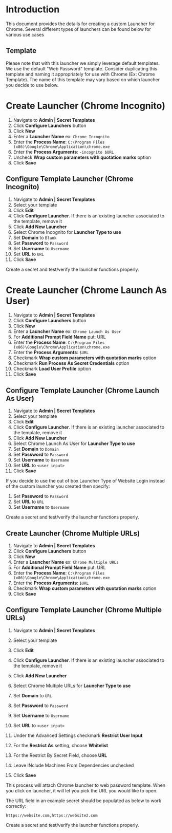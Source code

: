 # Introduction

This document provides the details for creating a custom Launcher for Chrome. Several different types of launchers can be found below for various use cases

## Template

Please note that with this launcher we simply leverage default templates. We use the default "Web Password" template. Consider duplicating this template and naming it appropriately for use with Chrome (Ex: Chrome Template). The name of this template may vary based on which launcher you decide to use below. 

# Create Launcher (Chrome Incognito)

1. Navigate to **Admin | Secret Templates**
1. Click **Configure Launchers** button
1. Click **New**
1. Enter a **Launcher Name** ex: `Chrome Incognito`
1. Enter the **Process Name**: `C:\Program Files (x86)\Google\Chrome\Application\chrome.exe`
1. Enter the **Process Arguments**: `-incognito $URL`
1. Uncheck **Wrap custom parameters with quotation marks** option
1. Click **Save**

## Configure Template Launcher (Chrome Incognito)

1. Navigate to **Admin | Secret Templates**
1. Select your template
1. Click **Edit**
1. Click **Configure Launcher**. If there is an existing launcher associated to the template, remove it
1. Click **Add New Launcher**
1. Select Chrome Incognito for **Launcher Type to use**
1. Set **Domain** to `Blank`
1. Set **Password** to `Password`
1. Set **Username** to `Username`
1. Set **URL** to `URL`
1. Click **Save**

Create a secret and test/verify the launcher functions properly.

# Create Launcher (Chrome Launch As User)

1. Navigate to **Admin | Secret Templates**
1. Click **Configure Launchers** button
1. Click **New**
1. Enter a **Launcher Name** ex: `Chrome Launch As User`
1. For **Additional Prompt Field Name** put: URL
1. Enter the **Process Name**: `C:\Program Files (x86)\Google\Chrome\Application\chrome.exe`
1. Enter the **Process Arguments**: `$URL`
1. Checkmark **Wrap custom parameters with quotation marks** option
1. Checkmark **Run Process As Secret Credentials** option
1. Checkmark **Load User Profile** option
1. Click **Save**

## Configure Template Launcher (Chrome Launch As User)

1. Navigate to **Admin | Secret Templates**
1. Select your template
1. Click **Edit**
1. Click **Configure Launcher**. If there is an existing launcher associated to the template, remove it
1. Click **Add New Launcher**
1. Select Chrome Launch As User for **Launcher Type to use**
1. Set **Domain** to `Domain`
1. Set **Password** to `Password`
1. Set **Username** to `Username`
1. Set **URL** to `<user input>`
1. Click **Save**

If you decide to use the out of box Launcher Type of Website Login instead of the custom launcher you created then specify:

1. Set **Password** to `Password`
1. Set **URL** to `URL`
1. Set **Username** to `Username`

Create a secret and test/verify the launcher functions properly.

## Create Launcher (Chrome Multiple URLs)

1. Navigate to **Admin | Secret Templates**
1. Click **Configure Launchers** button
1. Click **New**
1. Enter a **Launcher Name** ex: `Chrome Multiple URLs`
1. For **Additional Prompt Field Name** put: URL
1. Enter the **Process Name**: `C:\Program Files (x86)\Google\Chrome\Application\chrome.exe`
1. Enter the **Process Arguments**: `$URL`
1. Checkmark **Wrap custom parameters with quotation marks** option
1. Click **Save**

## Configure Template Launcher (Chrome Multiple URLs)

1. Navigate to **Admin | Secret Templates**
1. Select your template
1. Click **Edit**
1. Click **Configure Launcher**. If there is an existing launcher associated to the template, remove it
1. Click **Add New Launcher**
1. Select Chrome Multiple URLs for **Launcher Type to use**
1. Set **Domain** to `URL`
1. Set **Password** to `Password`
1. Set **Username** to `Username`
1. Set **URL** to `<user input>`

1. Under the Advanced Settings checkmark **Restrict User Input**
1. For the **Restrict As** setting, choose **Whitelist**
1. For the Restrict By Secret Field, choose **URL**
1. Leave INclude Machines From Dependencies unchecked
1. Click **Save**

This process will attach Chrome launcher to web password template. When you click on launcher, it will let you pick the URL you would like to open. 

The URL field in an example secret should be populated as below to work correctly:

``
https://website.com,https://website2.com
``

Create a secret and test/verify the launcher functions properly.
